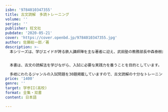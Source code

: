 ```yaml
---
isbn: '9784010347355'
title: 古文読解　多読トレーニング
volume: ''
series: ''
publisher: 旺文社
pubdate: '2020-05-21'
cover: 'https://cover.openbd.jp/9784010347355.jpg'
author: 佐藤総一郎／著
description: >-
  本シリーズは、学びエイドが誇る鉄人講師陣を主な著者に迎え、武田塾の教務部長中森泰樹氏監修のもと、武田塾が目指す逆転合格のためにそれぞれの科目の「正しい学習法」を追求した学習参考書シリーズです。


  本書は、古文の読解法を学びながら、入試に必要な実践力を養うことを目的としています。

  多岐にわたるジャンルの入試問題を30題掲載していますので、古文読解の十分なトレーニングを行うこができます。また、付属動画として、各講の読解ポイント・解き方の実況解説などをご視聴頂けます。
price: '1400'
genre: ''
target: 学参II(高校)
format: 全集・双書
content: 日本語

---
```

